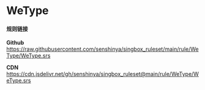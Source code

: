 # WeType

#### 规则链接

**Github**
https://raw.githubusercontent.com/senshinya/singbox_ruleset/main/rule/WeType/WeType.srs

**CDN**
https://cdn.jsdelivr.net/gh/senshinya/singbox_ruleset@main/rule/WeType/WeType.srs